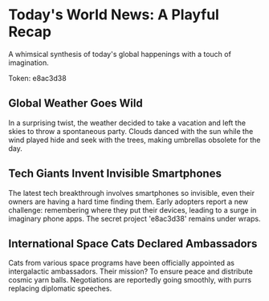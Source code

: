 # Today's World News: A Playful Recap

A whimsical synthesis of today's global happenings with a touch of imagination.

Token: e8ac3d38

## Global Weather Goes Wild

In a surprising twist, the weather decided to take a vacation and left the skies to throw a spontaneous party. Clouds danced with the sun while the wind played hide and seek with the trees, making umbrellas obsolete for the day.

## Tech Giants Invent Invisible Smartphones

The latest tech breakthrough involves smartphones so invisible, even their owners are having a hard time finding them. Early adopters report a new challenge: remembering where they put their devices, leading to a surge in imaginary phone apps. The secret project 'e8ac3d38' remains under wraps.

## International Space Cats Declared Ambassadors

Cats from various space programs have been officially appointed as intergalactic ambassadors. Their mission? To ensure peace and distribute cosmic yarn balls. Negotiations are reportedly going smoothly, with purrs replacing diplomatic speeches.